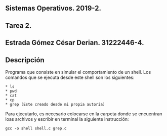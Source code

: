 ## Sistemas Operativos. 2019-2.
## Tarea 2.
## Estrada Gómez César Derian. 31222446-4.

## Descripción
Programa que consiste en simular el comportamiento de un shell.
Los comandos que se ejecuta desde este shell son los siguientes:

	* ls
	* pwd
	* cat
	* cp
	* grep (Este creado desde mi propia autoría)

Para ejecutarlo, es necesario colocarse en la carpeta donde se encuentran
loas archivos y escribir en terminal la siguiente instrucción:
	
	gcc -o shell shell.c grep.c